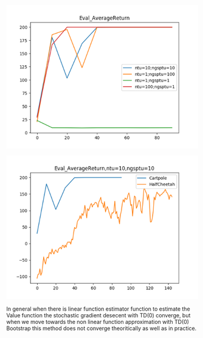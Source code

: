 ﻿![](actor_critic_inverted_pendulum.png)

![](actor_critic_HalfCheetah_VS_inverted_pendulum.png)

In general when there is linear function estimator function to estimate
the Value function the stochastic gradient desecent with TD(0) converge,
but when we move towards the non linear function approximation with
TD(0) Bootstrap this method does not converge theoritically as well as
in practice.
